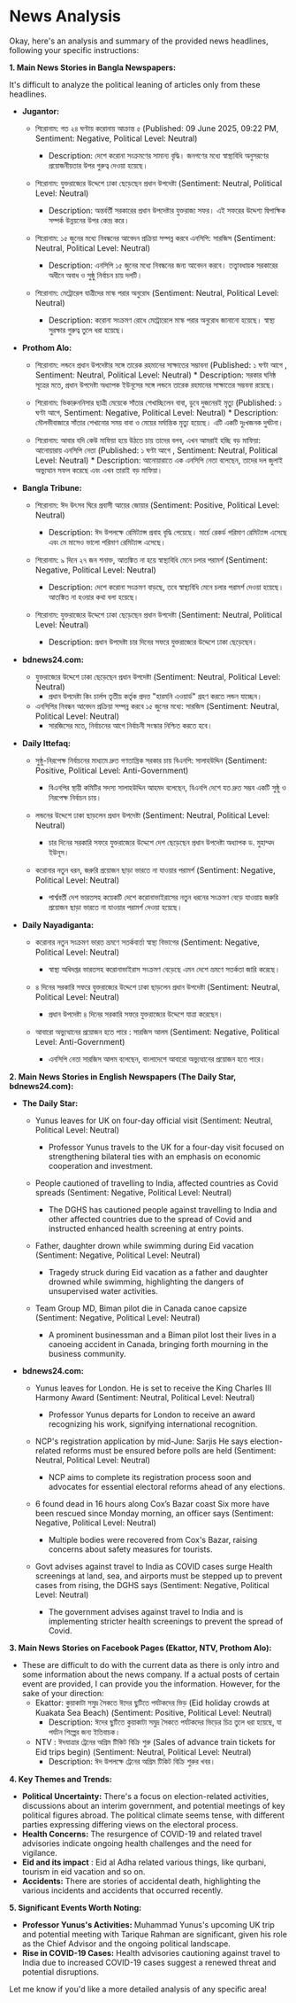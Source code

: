 # News Analysis

Okay, here's an analysis and summary of the provided news headlines, following your specific instructions:

**1. Main News Stories in Bangla Newspapers:**

It's difficult to analyze the political leaning of articles only from these headlines.

*   **Jugantor:**
    *   শিরোনাম: গত ২৪ ঘণ্টায় করোনায় আক্রান্ত ৫ (Published: 09 June 2025, 09:22 PM, Sentiment: Negative, Political Level: Neutral)
        *   Description: দেশে করোনা সংক্রমণের সামান্য বৃদ্ধি। জনগণের মধ্যে স্বাস্থ্যবিধি অনুসরণের প্রয়োজনীয়তার উপর গুরুত্ব দেওয়া হয়েছে।

    *   শিরোনাম: যুক্তরাজ্যের উদ্দেশে ঢাকা ছেড়েছেন প্রধান উপদেষ্টা (Sentiment: Neutral, Political Level: Neutral)
        *   Description: অন্তর্বর্তী সরকারের প্রধান উপদেষ্টার যুক্তরাজ্য সফর। এই সফরের উদ্দেশ্য দ্বিপাক্ষিক সম্পর্ক উন্নয়নের উপর কেন্দ্র করে।

    *   শিরোনাম: ১৫ জুনের মধ্যে নিবন্ধনের আবেদন প্রক্রিয়া সম্পন্ন করবে এনসিপি: সারজিস (Sentiment: Neutral, Political Level: Neutral)
        *   Description: এনসিপি ১৫ জুনের মধ্যে নিবন্ধনের জন্য আবেদন করবে। তত্ত্বাবধায়ক সরকারের অধীনে অবাধ ও সুষ্ঠু নির্বাচন চায় দলটি।

    *   শিরোনাম: মেট্রোরেল যাত্রীদের মাস্ক পরার অনুরোধ (Sentiment: Neutral, Political Level: Neutral)
        *   Description: করোনা সংক্রমণ রোধে মেট্রোরেলে মাস্ক পরার অনুরোধ জানানো হয়েছে। স্বাস্থ্য সুরক্ষার গুরুত্ব তুলে ধরা হয়েছে।

*   **Prothom Alo:**
      *   শিরোনাম: লন্ডনে প্রধান উপদেষ্টার সঙ্গে তারেক রহমানের সাক্ষাতের সম্ভাবনা (Published: ১ ঘণ্টা আগে , Sentiment: Neutral, Political Level: Neutral)
        *   Description: সরকার ঘনিষ্ঠ সূত্রের মতে, প্রধান উপদেষ্টা অধ্যাপক ইউনূসের সঙ্গে লন্ডনে তারেক রহমানের সাক্ষাতের সম্ভবনা রয়েছে।

      *   শিরোনাম: ভিকারুননিসার ছাত্রী মেয়েকে সাঁতার শেখাচ্ছিলেন বাবা, ডুবে দুজনেরই মৃত্যু (Published: ১ ঘণ্টা আগে, Sentiment: Negative, Political Level: Neutral)
        *   Description:  মৌলভীবাজারে সাঁতার শেখানোর সময় বাবা ও মেয়ের মর্মান্তিক মৃত্যু হয়েছে। এটি একটি দুঃখজনক দুর্ঘটনা।
      *   শিরোনাম: আবার যদি কেউ মাফিয়া হয়ে উঠতে চায় তাদের বলব, এখন আমরাই হচ্ছি বড় মাফিয়া: আনোয়ারায় এনসিপি নেতা (Published: ১ ঘণ্টা আগে , Sentiment: Neutral, Political Level: Neutral)
        *   Description: আনোয়ারাতে এক এনসিপি নেতা বলেছেন, তাদের দল জুলাই অভ্যুত্থান সফল করেছে এবং এখন তারাই বড় মাফিয়া।

*   **Bangla Tribune:**
    *   শিরোনাম: ঈদ উৎসব ঘিরে প্রবাসী আয়ের জোয়ার (Sentiment: Positive, Political Level: Neutral)
        *   Description: ঈদ উপলক্ষে রেমিট্যান্স প্রবাহ বৃদ্ধি পেয়েছে। মার্চে রেকর্ড পরিমাণ রেমিট্যান্স এসেছে এবং মে মাসেও ভালো পরিমাণ রেমিট্যান্স এসেছে।

    *   শিরোনাম: ৯ দিনে ২৭ জন শনাক্ত, আতঙ্কিত না হয়ে স্বাস্থ্যবিধি মেনে চলার পরামর্শ (Sentiment: Negative, Political Level: Neutral)
        *   Description: দেশে করোনা সংক্রমণ বাড়ছে, তবে স্বাস্থ্যবিধি মেনে চলার পরামর্শ দেওয়া হয়েছে। আতঙ্কিত না হওয়ার কথা বলা হয়েছে।
    *   শিরোনাম: যুক্তরাজ্যের উদ্দেশে ঢাকা ছেড়েছেন প্রধান উপদেষ্টা (Sentiment: Neutral, Political Level: Neutral)
        *   Description: প্রধান উপদেষ্টা চার দিনের সফরে যুক্তরাজ্যের উদ্দেশে ঢাকা ছেড়েছেন।

*   **bdnews24.com:**
    *   যুক্তরাজ্যের উদ্দেশে ঢাকা ছেড়েছেন প্রধান উপদেষ্টা (Sentiment: Neutral, Political Level: Neutral)
        *   প্রধান উপদেষ্টা কিং চার্লস তৃতীয় কর্তৃক প্রদত্ত "হারমনি এওয়ার্ড" গ্রহণ করতে লন্ডন যাচ্ছেন।
    *   এনসিপির নিবন্ধন আবেদন প্রক্রিয়া সম্পন্ন করবে ১৫ জুনের মধ্যে: সারজিস (Sentiment: Neutral, Political Level: Neutral)
        *   সারজিসের মতে, নির্বাচনের আগে নির্বাচনী সংস্কার নিশ্চিত করতে হবে।

*   **Daily Ittefaq:**
    *   সুষ্ঠু-নিরপেক্ষ নির্বাচনের মাধ্যমে দ্রুত গণতান্ত্রিক সরকার চায় বিএনপি: সালাহউদ্দিন (Sentiment: Positive, Political Level: Anti-Government)
        *   বিএনপির স্থায়ী কমিটির সদস্য সালাহউদ্দিন আহমদ বলেছেন, বিএনপি দেশে যত দ্রুত সম্ভব একটি সুষ্ঠু ও নিরপেক্ষ নির্বাচন চায়।

    *   লন্ডনের উদ্দেশে ঢাকা ছাড়লেন প্রধান উপদেষ্টা (Sentiment: Neutral, Political Level: Neutral)
        *   চার দিনের সরকারি সফরে যুক্তরাজ্যের উদ্দেশে দেশ ছেড়েছেন প্রধান উপদেষ্টা অধ্যাপক ড. মুহাম্মদ ইউনূস।
    *    করোনার নতুন ধরন, জরুরি প্রয়োজন ছাড়া ভারতে না যাওয়ার পরামর্শ (Sentiment: Negative, Political Level: Neutral)
          *   পার্শ্ববর্তী দেশ ভারতসহ কয়েকটি দেশে করোনাভাইরাসের নতুন ধরনের সংক্রমণ বেড়ে যাওয়ায় জরুরি প্রয়োজন ছাড়া ভারতে না যাওয়ার পরামর্শ দেওয়া হয়েছে।

*   **Daily Nayadiganta:**
    *   করোনার নতুন সংক্রমণ ভারত ভ্রমণে সতর্কবার্তা স্বাস্থ্য বিভাগের (Sentiment: Negative, Political Level: Neutral)
        *   স্বাস্থ্য অধিদপ্তর ভারতসহ করোনাভাইরাস সংক্রমণ বেড়েছে এমন দেশে ভ্রমণে সতর্কতা জারি করেছে।

    *   ৪ দিনের সরকারি সফরে যুক্তরাজ্যের উদ্দেশে ঢাকা ছাড়লেন প্রধান উপদেষ্টা (Sentiment: Neutral, Political Level: Neutral)
        *   প্রধান উপদেষ্টা ৪ দিনের সরকারি সফরে যুক্তরাজ্যের উদ্দেশে যাত্রা করেছেন।

    *   আবারো অভ্যুত্থানের প্রয়োজন হতে পারে : সারজিস আলম (Sentiment: Negative, Political Level: Anti-Government)
        *   এনসিপি নেতা সারজিস আলম বলেছেন, বাংলাদেশে আবারো অভ্যুত্থানের প্রয়োজন হতে পারে।

**2. Main News Stories in English Newspapers (The Daily Star, bdnews24.com):**

*   **The Daily Star:**
    *   Yunus leaves for UK on four-day official visit (Sentiment: Neutral, Political Level: Neutral)
        *   Professor Yunus travels to the UK for a four-day visit focused on strengthening bilateral ties with an emphasis on economic cooperation and investment.

    *   People cautioned of travelling to India, affected countries as Covid spreads (Sentiment: Negative, Political Level: Neutral)
        *   The DGHS has cautioned people against travelling to India and other affected countries due to the spread of Covid and instructed enhanced health screening at entry points.
    *   Father, daughter drown while swimming during Eid vacation (Sentiment: Negative, Political Level: Neutral)
        *   Tragedy struck during Eid vacation as a father and daughter drowned while swimming, highlighting the dangers of unsupervised water activities.
    *   Team Group MD, Biman pilot die in Canada canoe capsize (Sentiment: Negative, Political Level: Neutral)
        *   A prominent businessman and a Biman pilot lost their lives in a canoeing accident in Canada, bringing forth mourning in the business community.

*   **bdnews24.com:**
    *   Yunus leaves for London. He is set to receive the King Charles III Harmony Award (Sentiment: Neutral, Political Level: Neutral)
        *   Professor Yunus departs for London to receive an award recognizing his work, signifying international recognition.

    *   NCP's registration application by mid-June: Sarjis He says election-related reforms must be ensured before polls are held (Sentiment: Neutral, Political Level: Neutral)
        *   NCP aims to complete its registration process soon and advocates for essential electoral reforms ahead of any elections.
    *   6 found dead in 16 hours along Cox’s Bazar coast Six more have been rescued since Monday morning, an officer says (Sentiment: Negative, Political Level: Neutral)
        *   Multiple bodies were recovered from Cox's Bazar, raising concerns about safety measures for tourists.
    *   Govt advises against travel to India as COVID cases surge Health screenings at land, sea, and airports must be stepped up to prevent cases from rising, the DGHS says (Sentiment: Negative, Political Level: Neutral)
        *   The government advises against travel to India and is implementing stricter health screenings to prevent the spread of Covid.

**3. Main News Stories on Facebook Pages (Ekattor, NTV, Prothom Alo):**

* These are difficult to do with the current data as there is only intro and some information about the news company. If a actual posts of certain event are provided, I can provide you the information.
However, for the sake of your direction:
    * Ekattor: কুয়াকাটা সমুদ্র সৈকতে ঈদের ছুটিতে পর্যটকদের ভিড় (Eid holiday crowds at Kuakata Sea Beach) (Sentiment: Positive, Political Level: Neutral)
        * Description: ঈদের ছুটিতে কুয়াকাটা সমুদ্র সৈকতে পর্যটকদের ভিড়ের চিত্র তুলে ধরা হয়েছে, যা পর্যটন শিল্পের জন্য ইতিবাচক।
    * NTV : ঈদযাত্রার ট্রেনের অগ্রিম টিকিট বিক্রি শুরু (Sales of advance train tickets for Eid trips begin) (Sentiment: Neutral, Political Level: Neutral)
        * Description: ঈদ উপলক্ষে ট্রেনের অগ্রিম টিকিট বিক্রি শুরুর খবর।

**4. Key Themes and Trends:**

*   **Political Uncertainty:** There's a focus on election-related activities, discussions about an interim government, and potential meetings of key political figures abroad. The political climate seems tense, with different parties expressing differing views on the electoral process.
*   **Health Concerns:** The resurgence of COVID-19 and related travel advisories indicate ongoing health challenges and the need for vigilance.
*   **Eid and its impact** : Eid al Adha related various things, like qurbani, tourism in eid vacation and so on.
*   **Accidents:** There are stories of accidental death, highlighting the various incidents and accidents that occurred recently.

**5. Significant Events Worth Noting:**

*   **Professor Yunus's Activities:** Muhammad Yunus's upcoming UK trip and potential meeting with Tarique Rahman are significant, given his role as the Chief Advisor and the ongoing political landscape.
*   **Rise in COVID-19 Cases:** Health advisories cautioning against travel to India due to increased COVID-19 cases suggest a renewed threat and potential disruptions.

Let me know if you'd like a more detailed analysis of any specific area!
